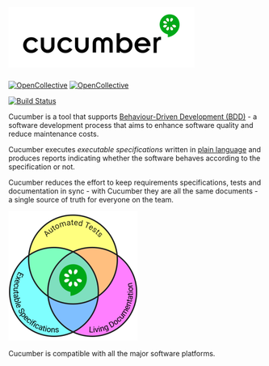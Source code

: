 # ![Cucumber Logo](docs/images/cucumber.png)

[![OpenCollective](https://opencollective.com/cucumber/backers/badge.svg)](#backers) 
[![OpenCollective](https://opencollective.com/cucumber/sponsors/badge.svg)](#sponsors)

[![Build Status](https://secure.travis-ci.org/cucumber/cucumber.svg)](http://travis-ci.org/cucumber/cucumber)

Cucumber is a tool that supports [Behaviour-Driven Development (BDD)](#) - a software
development process that aims to enhance software quality and reduce maintenance costs.

Cucumber executes *executable specifications* written in [plain language](docs/gherkin.md)
and produces reports indicating whether the software behaves according to the
specification or not.

Cucumber reduces the effort to keep requirements specifications, tests and documentation
in sync - with Cucumber they are all the same documents - a single source of truth
for everyone on the team.

![Single Source of Truth](docs/images/single-source-of-truth-256x256.png)

Cucumber is compatible with all the major software platforms.
